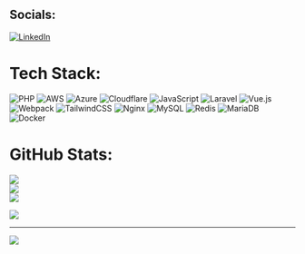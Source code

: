 
## Socials:
[![LinkedIn](https://img.shields.io/badge/LinkedIn-%230077B5.svg?logo=linkedin&logoColor=white)](https://linkedin.com/in/mputkowski) 

# Tech Stack:
![PHP](https://img.shields.io/badge/php-%23777BB4.svg?style=for-the-badge&logo=php&logoColor=white) ![AWS](https://img.shields.io/badge/AWS-%23FF9900.svg?style=for-the-badge&logo=amazon-aws&logoColor=white) ![Azure](https://img.shields.io/badge/azure-%230072C6.svg?style=for-the-badge&logo=azure-devops&logoColor=white) ![Cloudflare](https://img.shields.io/badge/Cloudflare-F38020?style=for-the-badge&logo=Cloudflare&logoColor=white) ![JavaScript](https://img.shields.io/badge/javascript-%23323330.svg?style=for-the-badge&logo=javascript&logoColor=%23F7DF1E) ![Laravel](https://img.shields.io/badge/laravel-%23FF2D20.svg?style=for-the-badge&logo=laravel&logoColor=white) ![Vue.js](https://img.shields.io/badge/vuejs-%2335495e.svg?style=for-the-badge&logo=vuedotjs&logoColor=%234FC08D) ![Webpack](https://img.shields.io/badge/webpack-%238DD6F9.svg?style=for-the-badge&logo=webpack&logoColor=black) ![TailwindCSS](https://img.shields.io/badge/tailwindcss-%2338B2AC.svg?style=for-the-badge&logo=tailwind-css&logoColor=white) ![Nginx](https://img.shields.io/badge/nginx-%23009639.svg?style=for-the-badge&logo=nginx&logoColor=white) ![MySQL](https://img.shields.io/badge/mysql-%2300f.svg?style=for-the-badge&logo=mysql&logoColor=white) ![Redis](https://img.shields.io/badge/redis-%23DD0031.svg?style=for-the-badge&logo=redis&logoColor=white) ![MariaDB](https://img.shields.io/badge/MariaDB-003545?style=for-the-badge&logo=mariadb&logoColor=white) ![Docker](https://img.shields.io/badge/docker-%230db7ed.svg?style=for-the-badge&logo=docker&logoColor=white)
# GitHub Stats:
![](https://github-readme-stats.vercel.app/api?username=mputkowski&theme=dark&hide_border=false&include_all_commits=true&count_private=true)<br/>
![](https://github-readme-streak-stats.herokuapp.com/?user=mputkowski&theme=dark&hide_border=false)<br/>
![](https://github-readme-stats.vercel.app/api/top-langs/?username=mputkowski&theme=dark&hide_border=false&include_all_commits=true&count_private=true&layout=compact)

![](https://raw.githubusercontent.com/mputkowski/mputkowski/blob/output/snake.svg)

---
[![](https://visitcount.itsvg.in/api?id=mputkowski&icon=3&color=3)](https://visitcount.itsvg.in)

<!-- Proudly created with GPRM ( https://gprm.itsvg.in ) -->
